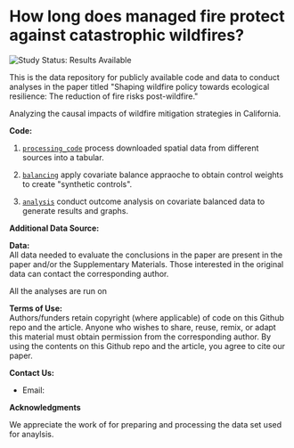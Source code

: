 # How long does managed fire protect against catastrophic wildfires?

<img src="https://img.shields.io/badge/Study%20Status-Results%20Available-yellow.svg" alt="Study Status: Results Available"> 

This is the data repository for publicly available code and data to conduct analyses in the paper titled "Shaping wildfire policy towards ecological resilience: The reduction of fire risks post-wildfire."

Analyzing the causal impacts of wildfire mitigation strategies in California.

<b>Code: </b><br>

1. [`processing_code`](https://github.com/wxwx1993/wildfire_mitigation/tree/main/processing_code) process downloaded spatial data from different sources into a tabular.

2. [`balancing`](https://github.com/wxwx1993/wildfire_mitigation/tree/main/balancing) apply covariate balance appraoche to obtain control weights to create "synthetic controls".

3. [`analysis`](https://github.com/wxwx1993/wildfire_mitigation/tree/main/analysis) conduct outcome analysis on covariate balanced data to generate results and graphs.

<b>Additional Data Source: </b><br>


<b>Data: </b><br>
All data needed to evaluate the conclusions in the paper are present in the paper and/or the Supplementary Materials. Those interested in the original data can contact the corresponding author.

All the analyses are run on  

<b>Terms of Use:</b><br>
Authors/funders retain copyright (where applicable) of code on this Github repo and the article. Anyone who wishes to share, reuse, remix, or adapt this material must obtain permission from the corresponding author. By using the contents on this Github repo and the article, you agree to cite our paper.


<b>Contact Us: </b><br>
* Email:

<b>Acknowledgments</b><br>

We appreciate the work of for preparing and processing the data set used for anaylsis. 

